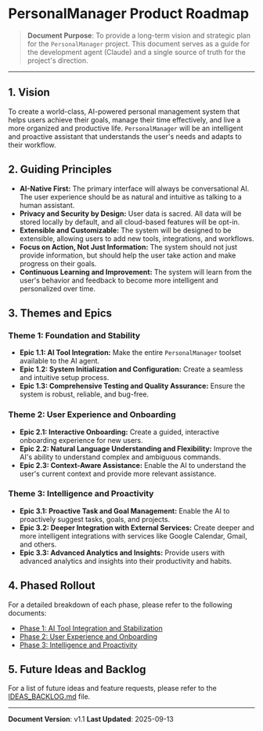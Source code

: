 # PersonalManager Product Roadmap

> **Document Purpose**: To provide a long-term vision and strategic plan for the `PersonalManager` project. This document serves as a guide for the development agent (Claude) and a single source of truth for the project's direction.

---

## 1. Vision

To create a world-class, AI-powered personal management system that helps users achieve their goals, manage their time effectively, and live a more organized and productive life. `PersonalManager` will be an intelligent and proactive assistant that understands the user's needs and adapts to their workflow.

## 2. Guiding Principles

*   **AI-Native First:** The primary interface will always be conversational AI. The user experience should be as natural and intuitive as talking to a human assistant.
*   **Privacy and Security by Design:** User data is sacred. All data will be stored locally by default, and all cloud-based features will be opt-in.
*   **Extensible and Customizable:** The system will be designed to be extensible, allowing users to add new tools, integrations, and workflows.
*   **Focus on Action, Not Just Information:** The system should not just provide information, but should help the user take action and make progress on their goals.
*   **Continuous Learning and Improvement:** The system will learn from the user's behavior and feedback to become more intelligent and personalized over time.

## 3. Themes and Epics

### Theme 1: Foundation and Stability

*   **Epic 1.1: AI Tool Integration:** Make the entire `PersonalManager` toolset available to the AI agent.
*   **Epic 1.2: System Initialization and Configuration:** Create a seamless and intuitive setup process.
*   **Epic 1.3: Comprehensive Testing and Quality Assurance:** Ensure the system is robust, reliable, and bug-free.

### Theme 2: User Experience and Onboarding

*   **Epic 2.1: Interactive Onboarding:** Create a guided, interactive onboarding experience for new users.
*   **Epic 2.2: Natural Language Understanding and Flexibility:** Improve the AI's ability to understand complex and ambiguous commands.
*   **Epic 2.3: Context-Aware Assistance:** Enable the AI to understand the user's current context and provide more relevant assistance.

### Theme 3: Intelligence and Proactivity

*   **Epic 3.1: Proactive Task and Goal Management:** Enable the AI to proactively suggest tasks, goals, and projects.
*   **Epic 3.2: Deeper Integration with External Services:** Create deeper and more intelligent integrations with services like Google Calendar, Gmail, and others.
*   **Epic 3.3: Advanced Analytics and Insights:** Provide users with advanced analytics and insights into their productivity and habits.

## 4. Phased Rollout

For a detailed breakdown of each phase, please refer to the following documents:

*   [Phase 1: AI Tool Integration and Stabilization](phase_1_plan.md)
*   [Phase 2: User Experience and Onboarding](phase_2_plan.md)
*   [Phase 3: Intelligence and Proactivity](phase_3_plan.md)

## 5. Future Ideas and Backlog

For a list of future ideas and feature requests, please refer to the [IDEAS_BACKLOG.md](IDEAS_BACKLOG.md) file.

---
**Document Version**: v1.1
**Last Updated**: 2025-09-13
